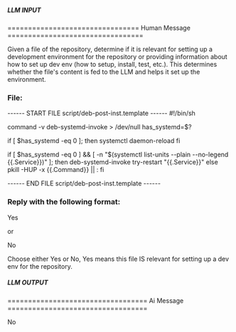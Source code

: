 ##### LLM INPUT #####
================================ Human Message =================================

Given a file of the repository, determine if it is relevant for setting up a development environment for the repository or providing information about how to set up dev env (how to setup, install, test, etc.). This determines whether the file's content is fed to the LLM and helps it set up the environment.

### File:
------ START FILE script/deb-post-inst.template ------
#!/bin/sh

command -v deb-systemd-invoke > /dev/null
has_systemd=$?

if [ $has_systemd -eq 0 ]; then
    systemctl daemon-reload
fi

if [ $has_systemd -eq 0 ] && [ -n "$(systemctl list-units --plain --no-legend {{.Service}})" ]; then
    deb-systemd-invoke try-restart "{{.Service}}"
else
    pkill -HUP -x {{.Command}} || :
fi

------ END FILE script/deb-post-inst.template ------

### Reply with the following format:

<rel>Yes</rel>

or

<rel>No</rel>

Choose either Yes or No, Yes means this file IS relevant for setting up a dev env for the repository.

##### LLM OUTPUT #####
================================== Ai Message ==================================

<rel>No</rel>